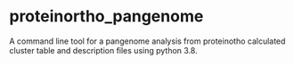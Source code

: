 # proteinortho_pangenome
A command line tool for a pangenome analysis from proteinotho calculated cluster table and description files using python 3.8.

